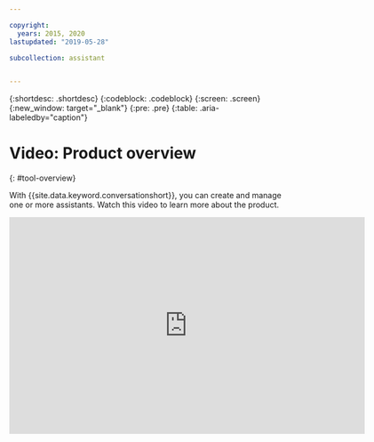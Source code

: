 ```yaml
---

copyright:
  years: 2015, 2020
lastupdated: "2019-05-28"

subcollection: assistant


---
```


{:shortdesc: .shortdesc}
{:codeblock: .codeblock}
{:screen: .screen}
{:new_window: target="_blank"}
{:pre: .pre}
{:table: .aria-labeledby="caption"}

# Video: Product overview
{: #tool-overview}

With {{site.data.keyword.conversationshort}}, you can create and manage one or more assistants. Watch this video to learn more about the product.

<p>
  <div class="embed-responsive embed-responsive-16by9">
    <iframe class="embed-responsive-item" id="youtubeplayer" title="Watson Assistant product overview" type="text/html" width="640" height="390" src="https://www.youtube.com/embed/h-u-5f8fZtc?rel=0" frameborder="0" webkitallowfullscreen mozallowfullscreen allowfullscreen> </iframe>
  </div>
</p>
